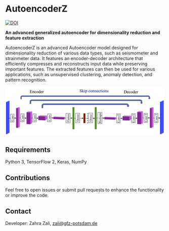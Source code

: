 # AutoencoderZ
[![DOI](https://zenodo.org/badge/DOI/10.5281/zenodo.14284460.svg)](https://doi.org/10.5281/zenodo.14284460)

**An advanced generalized autoencoder for dimensionality reduction and feature extraction**

AutoencoderZ is an advanced Autoencoder model designed for dimensionality reduction of various data types, such as seismometer and strainmeter data. It features an encoder-decoder architecture that efficiently compresses and reconstructs input data while preserving important features. The extracted features can then be used for various applications, such as unsupervised clustering, anomaly detection, and pattern recognition.

![Autoencoder Architecture](https://github.com/ZahraZali/AutoencoderZ/blob/main/AutoencoderZ.png)

## Requirements
Python 3, TensorFlow 2, Keras, NumPy

## Contributions
Feel free to open issues or submit pull requests to enhance the functionality or improve the code.

## Contact
Developer: Zahra Zali, zali@gfz-potsdam.de
